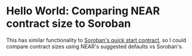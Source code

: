 # Hello World: Comparing NEAR contract size to Soroban

This has similar functionality to [Soroban's quick start contract](https://soroban.stellar.org/docs/getting-started/quick-start), so I could compare contract sizes using NEAR's suggested defaults vs Soroban's.
